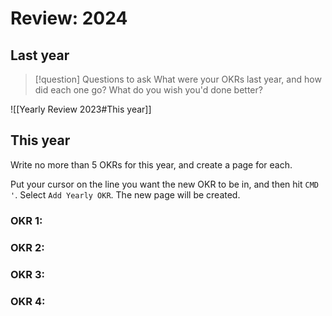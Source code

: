 # Review: 2024

## Last year

> [!question] Questions to ask
> What were your OKRs last year, and how did each one go? What do you wish you'd done better?


![[Yearly Review 2023#This year]]



## This year

Write no more than 5 OKRs for this year, and create a page for each.

Put your cursor on the line you want the new OKR to be in, and then hit `CMD '`. Select `Add Yearly OKR`. The new page will be created.

### OKR 1:  


### OKR 2: 


### OKR 3: 


### OKR 4: 

